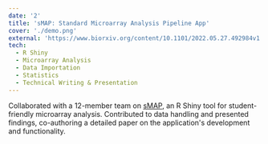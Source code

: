 ```yaml
---
date: '2'
title: 'sMAP: Standard Microarray Analysis Pipeline App'
cover: './demo.png'
external: 'https://www.biorxiv.org/content/10.1101/2022.05.27.492984v1'
tech:
  - R Shiny
  - Microarray Analysis
  - Data Importation
  - Statistics
  - Technical Writing & Presentation
---
```


Collaborated with a 12-member team on [sMAP](https://bi-stem-away.github.io/sMAP/), an R Shiny tool for student-friendly microarray analysis. Contributed to data handling and presented findings, co-authoring a detailed paper on the application's development and functionality.
